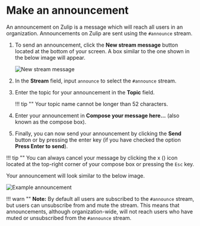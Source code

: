 # Make an announcement

An announcement on Zulip is a message which will reach
all users in an organization.
Announcements on Zulip are sent using the `#announce` stream.

1. To send an announcement, click the **New stream message**
 button located at the bottom of your screen.
 A box similar to the one shown in the below image will appear.

    ![New stream message](/static/images/help/new-stream.png)

3. In the **Stream** field, input `announce` to select the `#announce` stream.

4. Enter the topic for your announcement in the **Topic** field.

    !!! tip ""
        Your topic name cannot be longer than 52 characters.

5. Enter your announcement in **Compose your message here...**
  (also known as the compose box).

6. Finally, you can now send your announcement by
  clicking the **Send** button or by pressing the enter key
  (if you have checked the option **Press Enter to send**).

!!! tip ""
    You can always cancel your message by clicking the x (<i
    class="icon-vector-remove"></i>) icon located at the top-right corner of
    your compose box or pressing the `Esc` key.

Your announcement will look similar to the below image.

![Example announcement](/static/images/help/announcement.png)


!!! warn ""
    **Note:** By default all users are subscribed to the `#announce` stream,
    but users can unsubscribe from and mute the stream. This means that
    announcements, although organization-wide, will not reach users who
    have muted or unsubscribed from the `#announce` stream.
